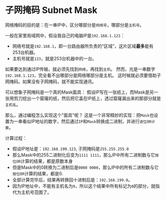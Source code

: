 # 子网掩码 Subnet Mask

网络掩码的目的是：在一串IP中，区分哪部分是`网络号`，哪部分是`主机号`。

一般在家里局域网中，假设我自己的电脑IP是`192.168.1.123`：
- 网络号就是`192.168.1`，即一台路由器所负责的“区域”，这片区域**最多**能有253台机器。
- 主机号就是`123`，就是253台机器中的一台。

如果要达到通过IP传输，就必须先找到`网络`，再找到`主机`。
然而，光是一串数字`192.168.1.123`，完全看不出哪部分是网络哪部分是主机。
这时候就必须要借助子网掩码。如果没有子网掩码，就不能实现通讯。

可以想象子网掩码是一个真的Mask面具：
假设IP写在一张纸上，而Mask是另一张用剪刀挖出一个窟窿的纸，然后把它盖在IP纸上，透过窟窿漏出来的那部分就是`主机名`。

那么，通过编程怎么实现这个"面具"呢？
这是一个非常精妙的实现：把`Mask`也设置为一串看似IP地址的数字，然后通过`IP`和`Mask`转换成二进制，并进行`逐位OR计算`。

计算过程：
- 假设IP地址是：`192.168.199.123`, 子网掩码是`255.255.255.0`
- 那么Mask中的255二进制化后变为`1111 1111`，那么IP中所有二进制数与它`按位OR`计算的结果，都是原数本身
- 但是Mask中的0转换为二进制后是`0000 0000`，那么IP中的所有二进制数与它`按位OR`计算的结果，都是0.
- 全部计算完毕后，结果再转换回十进制后是：`192.168.199.0`。
- 因为IP地址中，不能有主机名为`0`，所以这个结果中所有标记为`0`的部分，就指代为主机号范围了。
